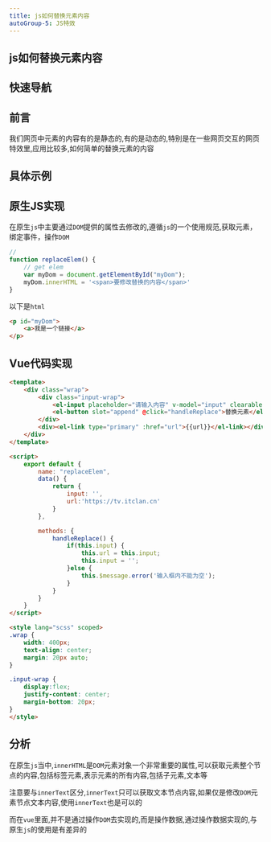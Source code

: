 ```yaml
---
title: js如何替换元素内容
autoGroup-5: JS特效
---
```


## js如何替换元素内容

## 快速导航

<TOC />

## 前言

我们网页中元素的内容有的是静态的,有的是动态的,特别是在一些网页交互的网页特效里,应用比较多,如何简单的替换元素的内容

## 具体示例

<jingdiantexiao-replaceElem />

## 原生JS实现

在原生`js`中主要通过`DOM`提供的属性去修改的,遵循`js`的一个使用规范,获取元素，绑定事件，操作`DOM`
```js
// 
function replaceElem() {
    // get elem
    var myDom = document.getElementById("myDom");
    myDom.innerHTML = '<span>要修改替换的内容</span>'
}
```
以下是`html`
```html
<p id="myDom">
    <a>我是一个链接</a>
</p>
```

## Vue代码实现

```html
<template>
    <div class="wrap">
        <div class="input-wrap">
            <el-input placeholder="请输入内容" v-model="input" clearable></el-input>
            <el-button slot="append" @click="handleReplace">替换元素</el-button>  
        </div>
        <div><el-link type="primary" :href="url">{{url}}</el-link></div> 
    </div>
</template>

<script>
    export default {
        name: "replaceElem",
        data() {
            return {
                input: '',
                url:'https://tv.itclan.cn'
            }
        },

        methods: {
            handleReplace() {
                if(this.input) {
                    this.url = this.input;
                    this.input = '';
                }else {
                    this.$message.error('输入框内不能为空');
                }
            }
        }
    }
</script>

<style lang="scss" scoped>
.wrap {
    width: 400px;
    text-align: center;
    margin: 20px auto;
}

.input-wrap {
    display:flex;
    justify-content: center;
    margin-bottom: 20px;
}
</style>
```

## 分析

在原生`js`当中,`innerHTML`是`DOM`元素对象一个非常重要的属性,可以获取元素整个节点的内容,包括标签元素,表示元素的所有内容,包括子元素,文本等

注意要与`innerText`区分,`innerText`只可以获取文本节点内容,如果仅是修改`DOM`元素节点文本内容,使用`innerText`也是可以的

而在`vue`里面,并不是通过操作`DOM`去实现的,而是操作数据,通过操作数据实现的,与原生`js`的使用是有差异的

<footer-FooterLink :isShareLink="true" :isDaShang="true" />
<footer-FeedBack />


